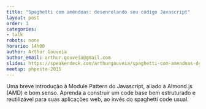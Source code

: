 ```yaml
---
title: "Spaghetti com amêndoas: desenrolando seu código Javascript"
layout: post
order: 1
categories:
- talk
robots: none
horario: 14h00
author: Arthur Gouveia
author_email: arthur.gouveia@gmail.com
slides: https://speakerdeck.com/arthurgouveia/spaghetti-com-amendoas-desenrolando-seu-codigo-javascript
meetup: phpeste-2015
---
```


Uma breve introdução à Module Pattern do Javascript, aliado à Almond.js (AMD) e bom senso. Aprenda a construir um code base bem estruturado e reutilizável para suas aplicações web, ao invés do spaghetti code usual.
